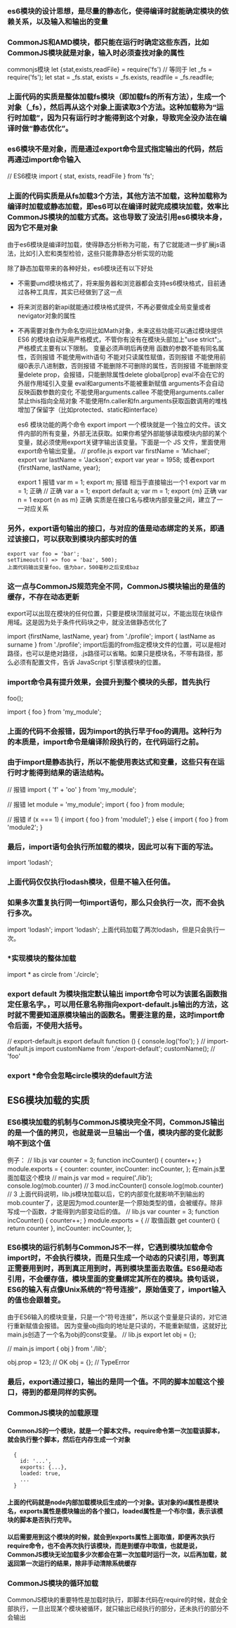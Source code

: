 ### es6模块的设计思想，是尽量的静态化，使得编译时就能确定模块的依赖关系，以及输入和输出的变量
### CommonJS和AMD模块，都只能在运行时确定这些东西，比如CommonJS模块就是对象，输入时必须查找对象的属性

commonjs模块
let {stat,exists,readFile} = require('fs')
// 等同于
let _fs = require('fs');
let stat = _fs.stat, exists = _fs.exists, readfile = _fs.readfile;
### 上面代码的实质是整体加载fs模块（即加载fs的所有方法），生成一个对象（_fs），然后再从这个对象上面读取3个方法。这种加载称为“运行时加载”，因为只有运行时才能得到这个对象，导致完全没办法在编译时做“静态优化”。

### es6模块不是对象，而是通过export命令显式指定输出的代码，然后再通过import命令输入
// ES6模块
import { stat, exists, readFile } from 'fs';
### 上面的代码实质是从fs加载3个方法，其他方法不加载，这种加载称为编译时加载或静态加载，即es6可以在编译时就完成模块加载，效率比CommonJS模块的加载方式高。这也导致了没法引用es6模块本身，因为它不是对象

由于es6模块是编译时加载，使得静态分析称为可能，有了它就能进一步扩展js语法，比如引入宏和类型检验，这些只能靠静态分析实现的功能

除了静态加载带来的各种好处，es6模块还有以下好处
- 不需要umd模块格式了，将来服务器和浏览器都会支持es6模块格式，目前通过各种工具库，其实已经做到了这一点
- 将来浏览器的新api就能通过模块格式提供，不再必要做成全局变量或者nevigator对象的属性
- 不再需要对象作为命名空间比如Math对象，未来这些功能可以通过模块提供
ES6 的模块自动采用严格模式，不管你有没有在模块头部加上"use strict";。
严格模式主要有以下限制。
    变量必须声明后再使用
    函数的参数不能有同名属性，否则报错
    不能使用with语句
    不能对只读属性赋值，否则报错
    不能使用前缀0表示八进制数，否则报错
    不能删除不可删除的属性，否则报错
    不能删除变量delete prop，会报错，只能删除属性delete global[prop]
    eval不会在它的外层作用域引入变量
    eval和arguments不能被重新赋值
    arguments不会自动反映函数参数的变化
    不能使用arguments.callee
    不能使用arguments.caller
    禁止this指向全局对象
    不能使用fn.caller和fn.arguments获取函数调用的堆栈
    增加了保留字（比如protected、static和interface）

    es6 模块功能的两个命令 export import 
    一个模块就是一个独立的文件。该文件内部的所有变量，外部无法获取。如果你希望外部能够读取模块内部的某个变量，就必须使用export关键字输出该变量。下面是一个 JS 文件，里面使用export命令输出变量。
    // profile.js
    export var firstName = 'Michael';
    export var lastName = 'Jackson';
    export var year = 1958;
    或者export {firstName, lastName, year};


    export 1 报错 
    var m = 1; export m; 报错 相当于直接输出一个1 
    export var m = 1; 正确
    // 正确
    var a = 1;
    export default a;
    var m = 1; export {m} 正确
    var n = 1 export {n as m} 正确
    实质是在接口名与模块内部变量之间，建立了一一对应关系
### 另外，export语句输出的接口，与对应的值是动态绑定的关系，即通过该接口，可以获取到模块内部实时的值
    export var foo = 'bar';
    setTimeout(() => foo = 'baz', 500);
    上面代码输出变量foo，值为bar，500毫秒之后变成baz
### 这一点与CommonJS规范完全不同，CommonJS模块输出的是值的缓存，不存在动态更新
export可以出现在模块的任何位置，只要是模块顶层就可以，不能出现在块级作用域。这是因为处于条件代码块之中，就没法做静态优化了

import {firstName, lastName, year} from './profile';
import { lastName as surname } from './profile';
import后面的from指定模块文件的位置，可以是相对路径，也可以是绝对路径，.js路径可以省略。如果只是模块名，不带有路径，那么必须有配置文件，告诉 JavaScript 引擎该模块的位置。

### import命令具有提升效果，会提升到整个模块的头部，首先执行
foo();

import { foo } from 'my_module';
### 上面的代码不会报错，因为import的执行早于foo的调用。这种行为的本质是，import命令是编译阶段执行的，在代码运行之前。
### 由于import是静态执行，所以不能使用表达式和变量，这些只有在运行时才能得到结果的语法结构。
// 报错
import { 'f' + 'oo' } from 'my_module';

// 报错
let module = 'my_module';
import { foo } from module;

// 报错
if (x === 1) {
  import { foo } from 'module1';
} else {
  import { foo } from 'module2';
}

### 最后，import语句会执行所加载的模块，因此可以有下面的写法。
import 'lodash';
### 上面代码仅仅执行lodash模块，但是不输入任何值。
### 如果多次重复执行同一句import语句，那么只会执行一次，而不会执行多次。

import 'lodash';
import 'lodash';
上面代码加载了两次lodash，但是只会执行一次。
### *实现模块的整体加载
import * as circle from './circle';

### export default 为模块指定默认输出 import命令可以为该匿名函数指定任意名字。，可以用任意名称指向export-default.js输出的方法，这时就不需要知道原模块输出的函数名。需要注意的是，这时import命令后面，不使用大括号。
// export-default.js
export default function () {
  console.log('foo');
}
// import-default.js
import customName from './export-default';
customName(); // 'foo'
### export *命令会忽略circle模块的default方法

## ES6模块加载的实质
### ES6模块加载的机制与CommonJS模块完全不同，CommonJS输出的是一个值的拷贝，也就是说一旦输出一个值，模块内部的变化就影响不到这个值
例子：
// lib.js
var counter = 3;
function incCounter() {
  counter++;
}
module.exports = {
  counter: counter,
  incCounter: incCounter,
};
在main.js里面加载这个模块
// main.js
var mod = require('./lib');
console.log(mob.counter) // 3
mod.incCounter()
console.log(mob.counter) // 3
上面代码说明，lib.js模块加载以后，它的内部变化就影响不到输出的mob.counter了，这是因为mod.counter是一个原始类型的值，会被缓存。除非写成一个函数，才能得到内部变动后的值。
// lib.js
var counter = 3;
function incCounter() {
  counter++;
}
module.exports = {
  // 取值函数
  get counter() {
    return counter
  },
  incCounter: incCounter,
};
### ES6模块的运行机制与CommonJS不一样，它遇到模块加载命令import时，不会执行模块，而是只生成一个动态的只读引用，等到真正需要用到时，再到真正用到时，再到模块里面去取值。ES6是动态引用，不会缓存值，模块里面的变量绑定其所在的模块。换句话说，ES6的输入有点像Unix系统的“符号连接”，原始值变了，import输入的值也会跟着变。
由于ES6输入的模块变量，只是一个“符号连接”，所以这个变量是只读的，对它进行重新赋值会报错。
因为变量obj指向的地址是只读的，不能重新赋值，这就好比main.js创造了一个名为obj的const变量。
// lib.js
export let obj = {};

// main.js
import { obj } from './lib';

obj.prop = 123; // OK
obj = {}; // TypeError
### 最后，export通过接口，输出的是同一个值。不同的脚本加载这个接口，得到的都是同样的实例。
### CommonJS模块的加载原理
#### CommonJS的一个模块，就是一个脚本文件。require命令第一次加载该脚本，就会执行整个脚本，然后在内存生成一个对象
```
  {
    id: '...',
    exports: {...},
    loaded: true,
    ...
  }
```
#### 上面的代码就是node内部加载模块后生成的一个对象。该对象的id属性是模块名，exports属性是模块输出的各个接口，loaded属性是一个布尔值，表示该模块的脚本是否执行完毕。
#### 以后需要用到这个模块的时候，就会到exports属性上面取值，即便再次执行require命令，也不会再次执行该模块，而是到缓存中取值，也就是说，CommonJS模块无论加载多少次都会在第一次加载时运行一次，以后再加载，就返回第一次运行的结果，除非手动清除系统缓存

### CommonJS模块的循环加载
CommonJS模块的重要特性是加载时执行，即脚本代码在require的时候，就会全部执行，一旦出现某个模块被循环，就只输出已经执行的部分，还未执行的部分不会输出
